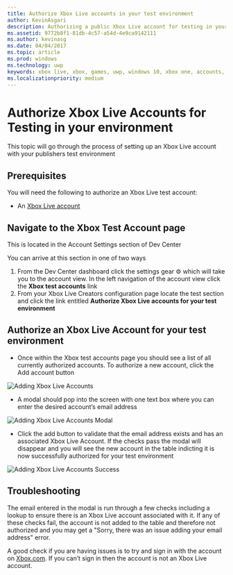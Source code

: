 ```yaml
---
title: Authorize Xbox Live accounts in your test environment
author: KevinAsgari
description: Authorizing a public Xbox Live account for testing in your development environment.
ms.assetid: 9772b8f1-81db-4c57-a54d-4e9ca9142111
ms.author: kevinasg
ms.date: 04/04/2017
ms.topic: article
ms.prod: windows
ms.technology: uwp
keywords: xbox live, xbox, games, uwp, windows 10, xbox one, accounts, test accounts
ms.localizationpriority: medium
---
```


# Authorize Xbox Live Accounts for Testing in your environment

This topic will go through the process of setting up an Xbox Live account with your publishers test environment

## Prerequisites

You will need the following to authorize an Xbox Live test account:

* An [Xbox Live account](https://support.xbox.com/browse/my-account/manage-account/Create%20account)

## Navigate to the Xbox Test Account page
This is located in the Account Settings section of Dev Center

You can arrive at this section in one of two ways

1. From the Dev Center dashboard click the settings gear ⚙️ which will take you to the account view. In the left navigation of the account view click the **Xbox test accounts** link
2. From your Xbox Live Creators configuration page locate the test section and click the link entitled **Authorize Xbox Live accounts for your test environment**


## Authorize an Xbox Live Account for your test environment

* Once within the Xbox test accounts page you should see a list of all currently authorized accounts. To authorize a new account, click the Add account button

![Adding Xbox Live Accounts](../images/creators_udc/add_test_account.png)

* A modal should pop into the screen with one text box where you can enter the desired account’s email address

![Adding Xbox Live Accounts Modal](../images/creators_udc/add_test_account_modal.png)

* Click the add button to validate that the email address exists and has an associated Xbox Live Account. If the checks pass the modal will disappear and you will see the new account in the table indicting it is now successfully authorized for your test environment

![Adding Xbox Live Accounts Success](../images/creators_udc/add_test_account_success.png)

## Troubleshooting

The email entered in the modal is run through a few checks including a lookup to ensure there is an Xbox Live account associated with it. If any of these checks fail, the account is not added to the table and therefore not authorized and you may get a "Sorry, there was an issue adding your email address" error.

A good check if you are having issues is to try and sign in with the account on [Xbox.com](http://www.xbox.com/live/). If you can’t sign in then the account is not an Xbox Live account.
